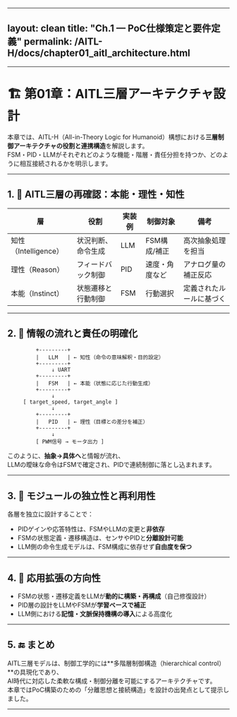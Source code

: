 <!-- AITL-H/docs/chapter01_aitl_architecture.md -->
---
layout: clean
title: "Ch.1 — PoC仕様策定と要件定義"
permalink: /AITL-H/docs/chapter01_aitl_architecture.html
---

---

# 🏗 第01章：AITL三層アーキテクチャ設計

本章では、AITL-H（All-in-Theory Logic for Humanoid）構想における**三層制御アーキテクチャの役割と連携構造**を解説します。  
FSM・PID・LLMがそれぞれどのような機能・階層・責任分担を持つか、どのように相互接続されるかを明示します。

---

## 1. 🧠 AITL三層の再確認：本能・理性・知性

| 層 | 役割 | 実装例 | 制御対象 | 備考 |
|----|------|--------|----------|------|
| 知性（Intelligence） | 状況判断、命令生成 | LLM | FSM構成/補正 | 高次抽象処理を担当 |
| 理性（Reason） | フィードバック制御 | PID | 速度・角度など | アナログ量の補正反応 |
| 本能（Instinct） | 状態遷移と行動制御 | FSM | 行動選択 | 定義されたルールに基づく |

---

## 2. 🧩 情報の流れと責任の明確化

```
         +---------+
         |   LLM   | ← 知性（命令の意味解釈・目的設定）
         +---------+
              ↓ UART
         +---------+
         |   FSM   | ← 本能（状態に応じた行動生成）
         +---------+
              ↓
     [ target_speed, target_angle ]
              ↓
         +---------+
         |   PID   | ← 理性（目標との差分を補正）
         +---------+
              ↓
         [ PWM信号 → モータ出力 ]
```

このように、**抽象→具体へ**と情報が流れ、  
LLMの曖昧な命令はFSMで確定され、PIDで連続制御に落とし込まれます。

---

## 3. 🧩 モジュールの独立性と再利用性

各層を独立に設計することで：

- PIDゲインや応答特性は、FSMやLLMの変更と**非依存**
- FSMの状態定義・遷移構造は、センサやPIDと**分離設計可能**
- LLM側の命令生成モデルは、FSM構成に依存せず**自由度を保つ**

---

## 4. 🔁 応用拡張の方向性

- FSMの状態・遷移定義をLLMが**動的に構築・再構成**（自己修復設計）
- PID層の設計をLLMやFSMが**学習ベースで補正**
- LLM側における**記憶・文脈保持機構の導入**による高度化

---

## 5. 🔚 まとめ

AITL三層モデルは、制御工学的には**多階層制御構造（hierarchical control）**の具現化であり、  
AI時代に対応した柔軟な構成・制御分離を可能にするアーキテクチャです。  
本章ではPoC構築のための「分離思想と接続構造」を設計の出発点として提示しました。

---


